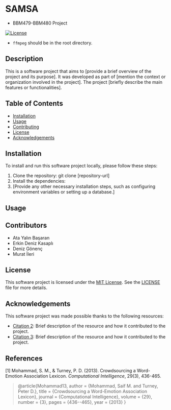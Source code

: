 # SAMSA
- BBM479-BBM480 Project

[![License](https://img.shields.io/badge/License-MIT-blue.svg)](https://opensource.org/licenses/MIT)

- `ffmpeg` should be in the root directory.

## Description

This is a software project that aims to [provide a brief overview of the project and its purpose]. It was developed as part of [mention the context or organization involved in the project]. The project [briefly describe the main features or functionalities]. 

## Table of Contents

- [Installation](#installation)
- [Usage](#usage)
- [Contributing](#contributing)
- [License](#license)
- [Acknowledgements](#acknowledgements)

## Installation

To install and run this software project locally, please follow these steps:

1. Clone the repository:
git clone [repository-url]
2. Install the dependencies:
3. [Provide any other necessary installation steps, such as configuring environment variables or setting up a database.]

## Usage


## Contributors
- Ata Yalın Başaran
- Erkin Deniz Kasaplı
- Deniz Gönenç
- Murat İleri

## License
This software project is licensed under the [MIT License](https://opensource.org/licenses/MIT). See the [LICENSE](LICENSE) file for more details.

## Acknowledgements

This software project was made possible thanks to the following resources:


- [Citation 2](link-to-citation-2): Brief description of the resource and how it contributed to the project.
- [Citation 3](link-to-citation-3): Brief description of the resource and how it contributed to the project.

## References

[1] Mohammad, S. M., & Turney, P. D. (2013). Crowdsourcing a Word-Emotion Association Lexicon. *Computational Intelligence*, 29(3), 436-465.
>@article{Mohammad13,
  author = {Mohammad, Saif M. and Turney, Peter D.},
  title = {Crowdsourcing a Word-Emotion Association Lexicon},
  journal = {Computational Intelligence},
  volume = {29},
  number = {3},
  pages = {436--465},
  year = {2013}
}


